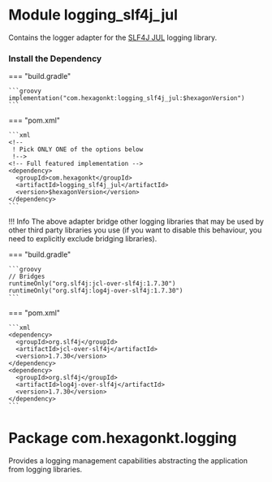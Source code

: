 
# Module logging_slf4j_jul

Contains the logger adapter for the [SLF4J JUL] logging library.

[SLF4J JUL]: http://www.slf4j.org

### Install the Dependency

=== "build.gradle"

    ```groovy
    implementation("com.hexagonkt:logging_slf4j_jul:$hexagonVersion")
    ```

=== "pom.xml"

    ```xml
    <!--
     ! Pick ONLY ONE of the options below
     !-->
    <!-- Full featured implementation -->
    <dependency>
      <groupId>com.hexagonkt</groupId>
      <artifactId>logging_slf4j_jul</artifactId>
      <version>$hexagonVersion</version>
    </dependency>
    ```

!!! Info
    The above adapter bridge other logging libraries that may be used by other third party
    libraries you use (if you want to disable this behaviour, you need to explicitly exclude
    bridging libraries).

=== "build.gradle"

    ```groovy
    // Bridges
    runtimeOnly("org.slf4j:jcl-over-slf4j:1.7.30")
    runtimeOnly("org.slf4j:log4j-over-slf4j:1.7.30")
    ```

=== "pom.xml"

    ```xml
    <dependency>
      <groupId>org.slf4j</groupId>
      <artifactId>jcl-over-slf4j</artifactId>
      <version>1.7.30</version>
    </dependency>
    <dependency>
      <groupId>org.slf4j</groupId>
      <artifactId>log4j-over-slf4j</artifactId>
      <version>1.7.30</version>
    </dependency>
    ```

# Package com.hexagonkt.logging

Provides a logging management capabilities abstracting the application from logging libraries.
